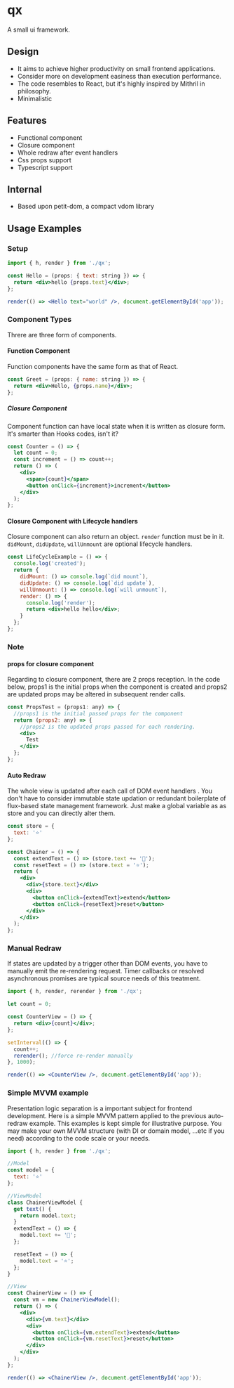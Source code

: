 # qx

A small ui framework.

## Design

- It aims to achieve higher productivity on small frontend applications.
- Consider more on development easiness than execution performance.
- The code resembles to React, but it's highly inspired by Mithril in philosophy.
- Minimalistic

## Features

- Functional component
- Closure component
- Whole redraw after event handlers
- Css props support
- Typescript support

## Internal
- Based upon petit-dom, a compact vdom library

## Usage Examples


### Setup
```jsx
import { h, render } from './qx';

const Hello = (props: { text: string }) => {
  return <div>hello {props.text}</div>;
};

render(() => <Hello text="world" />, document.getElementById('app'));
```


### Component Types

Threre are three form of components.

#### Function Component
Function components have the same form as that of React.
```jsx
const Greet = (props: { name: string }) => {
  return <div>Hello, {props.name}</div>;
};
```


##### Closure Component
Component function can have local state when it is written as closure form. It's smarter than Hooks codes, isn't it?
```jsx
const Counter = () => {
  let count = 0;
  const increment = () => count++;
  return () => (
    <div>
      <span>{count}</span>
      <button onClick={increment}>increment</button>
    </div>
  );
};
```


#### Closure Component with Lifecycle handlers
Closure component can also return an object. `render` function must be in it. `didMount`, `didUpdate`, `willUnmount` are optional lifecycle handlers.

```jsx
const LifeCycleExample = () => {
  console.log('created');
  return {
    didMount: () => console.log(`did mount`),
    didUpdate: () => console.log(`did update`),
    willUnmount: () => console.log(`will unmount`),
    render: () => {
      console.log('render');
      return <div>hello hello</div>;
    }
  };
};
```

### Note

#### props for closure component
Regarding to closure component, there are 2 props reception. In the code below, props1 is the initial props when the component is created
and props2 are updated props may be altered in subsequent render calls.

```jsx
const PropsTest = (props1: any) => {
  //props1 is the initial passed props for the component
  return (props2: any) => {
    //props2 is the updated props passed for each rendering.
    <div>
      Test
    </div>
  };
};
```

#### Auto Redraw
The whole view is updated after each call of DOM event handlers . You don't have to consider immutable state updation or redundant boilerplate of flux-based state management framework. Just make a global variable as as store and you can directly alter them.
```jsx
const store = {
  text: '⭐'
};

const Chainer = () => {
  const extendText = () => (store.text += '🐬');
  const resetText = () => (store.text = '⭐');
  return (
    <div>
      <div>{store.text}</div>
      <div>
        <button onClick={extendText}>extend</button>
        <button onClick={resetText}>reset</button>
      </div>
    </div>
  );
};
```

### Manual Redraw
If states are updated by a trigger other than DOM events, you have to manually emit the re-rendering request. Timer callbacks or resolved asynchronous promises are typical source needs of this treatment.
```jsx
import { h, render, rerender } from './qx';

let count = 0;

const CounterView = () => {
  return <div>{count}</div>;
};

setInterval(() => {
  count++;
  rerender(); //force re-render manually
}, 1000);

render(() => <CounterView />, document.getElementById('app'));
```

### Simple MVVM example
Presentation logic separation is a important subject for frontend development. Here is a simple MVVM pattern applied to the previous auto-redraw example. This examples is kept simple for illustrative purpose. You may make your own MVVM structure (with DI or domain model, ...etc if you need) according to the code scale or your needs.
```jsx
import { h, render } from './qx';

//Model
const model = {
  text: '⭐'
};

//ViewModel
class ChainerViewModel {
  get text() {
    return model.text;
  }
  extendText = () => {
    model.text += '🐬';
  };

  resetText = () => {
    model.text = '⭐';
  };
}

//View
const ChainerView = () => {
  const vm = new ChainerViewModel();
  return () => (
    <div>
      <div>{vm.text}</div>
      <div>
        <button onClick={vm.extendText}>extend</button>
        <button onClick={vm.resetText}>reset</button>
      </div>
    </div>
  );
};

render(() => <ChainerView />, document.getElementById('app'));
```

